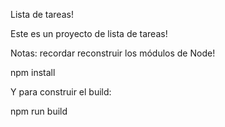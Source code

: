 Lista de tareas!

Este es un proyecto de lista de tareas!

Notas: recordar reconstruir los módulos de Node!



npm install

Y para construir el build:

npm run build
